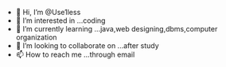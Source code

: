 - 👋 Hi, I’m @Use1less
- 👀 I’m interested in ...coding 
- 🌱 I’m currently learning ...java,web designing,dbms,computer organization
- 💞️ I’m looking to collaborate on ...after study
- 📫 How to reach me ...through email

<!---
Use1less/Use1less is a ✨ special ✨ repository because its `README.md` (this file) appears on your GitHub profile.
You can click the Preview link to take a look at your changes.
--->

